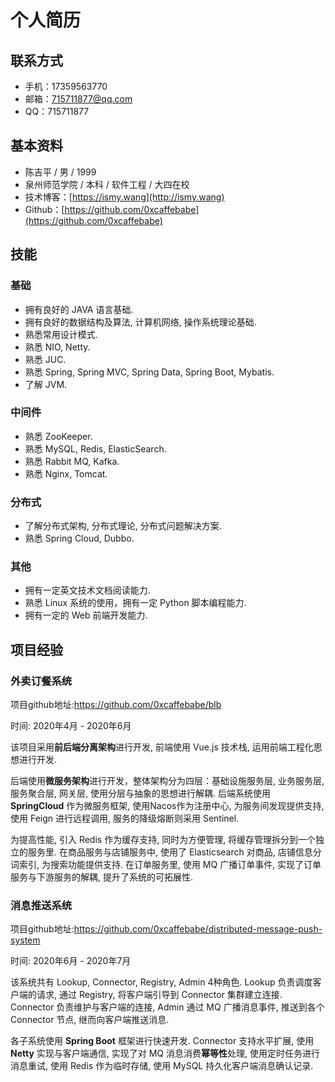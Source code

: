 # 个人简历

## 联系方式

- 手机：17359563770
- 邮箱：715711877@qq.com
- QQ：715711877

## 基本资料

- 陈吉平 / 男 / 1999
- 泉州师范学院 / 本科 / 软件工程 / 大四在校
- 技术博客：[https://ismy.wang](http://ismy.wang)
- Github：[https://github.com/0xcaffebabe](https://github.com/0xcaffebabe)

## 技能

### 基础

- 拥有良好的 JAVA 语言基础.
- 拥有良好的数据结构及算法, 计算机网络, 操作系统理论基础.
- 熟悉常用设计模式.
- 熟悉 NIO, Netty.
- 熟悉 JUC.
- 熟悉 Spring, Spring MVC, Spring Data, Spring Boot, Mybatis.
- 了解 JVM.

### 中间件

- 熟悉 ZooKeeper.
- 熟悉 MySQL, Redis, ElasticSearch.
- 熟悉 Rabbit MQ, Kafka.
- 熟悉 Nginx, Tomcat.

### 分布式

- 了解分布式架构, 分布式理论, 分布式问题解决方案.
- 熟悉 Spring Cloud, Dubbo.

### 其他

- 拥有一定英文技术文档阅读能力.
- 熟悉 Linux 系统的使用，拥有一定 Python 脚本编程能力.
- 拥有一定的 Web 前端开发能力.

## 项目经验

### 外卖订餐系统

项目github地址:<https://github.com/0xcaffebabe/blb>

时间: 2020年4月 - 2020年6月

该项目采用**前后端分离架构**进行开发, 前端使用 Vue.js 技术栈, 运用前端工程化思想进行开发.

后端使用**微服务架构**进行开发，整体架构分为四层：基础设施服务层, 业务服务层, 服务聚合层, 网关层, 使用分层与抽象的思想进行解耦.
后端系统使用 **SpringCloud** 作为微服务框架, 使用Nacos作为注册中心, 为服务间发现提供支持, 使用 Feign 进行远程调用, 服务的降级熔断则采用 Sentinel.

为提高性能, 引入 Redis 作为缓存支持, 同时为方便管理, 将缓存管理拆分到一个独立的服务里.
在商品服务与店铺服务中, 使用了 Elasticsearch 对商品, 店铺信息分词索引, 为搜索功能提供支持.
在订单服务里, 使用 MQ 广播订单事件, 实现了订单服务与下游服务的解耦, 提升了系统的可拓展性.

### 消息推送系统

项目github地址:<https://github.com/0xcaffebabe/distributed-message-push-system>

时间: 2020年6月 - 2020年7月

该系统共有 Lookup, Connector, Registry, Admin 4种角色.
Lookup 负责调度客户端的请求, 通过 Registry, 将客户端引导到 Connector 集群建立连接. Connector 负责维护与客户端的连接, Admin 通过 MQ 广播消息事件, 推送到各个 Connector 节点, 继而向客户端推送消息.

各子系统使用 **Spring Boot** 框架进行快速开发.
Connector 支持水平扩展, 使用 **Netty** 实现与客户端通信, 实现了对 MQ 消息消费**幂等性**处理, 使用定时任务进行消息重试, 使用 Redis 作为临时存储, 使用 MySQL 持久化客户端消息确认记录.